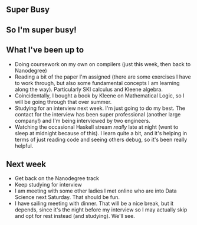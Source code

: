## Super Busy

## So I'm super busy!

## What I've been up to
- Doing coursework on my own on compilers (just this week, then back to Nanodegree)
- Reading a bit of the paper I'm assigned (there are some exercises I have to work through, but also
  some fundamental concepts I am learning along the way). Particularly SKI calculus and Kleene algebra.
- Coincidentally, I bought a book by Kleene on Mathematical Logic, so I will be going through that over summer.
- Studying for an interview next week. I'm just going to do my best. The contact for the interview has 
  been super professional (another large company!) and I'm being interviewed by two engineers.
- Watching the occasional Haskell stream *really* late at night (went to sleep at midnight because of this).
  I learn quite a bit, and it's helping in terms of just reading code and seeing others debug, so it's been really
  helpful.

## Next week
- Get back on the Nanodegree track
- Keep studying for interview
- I am meeting with some other ladies I met online who are into Data Science next Saturday. That should be fun.
- I have sailing meeting with dinner. That will be a nice break, but it depends, since it's the night before my 
  interview so I may actually skip and opt for rest instead (and studying). We'll see.
